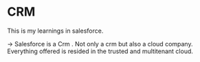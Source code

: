 # CRM
This is my learnings in salesforce.

-> Salesforce is a  Crm . Not only a crm but also a cloud company. Everything offered is resided in the trusted and multitenant cloud.
